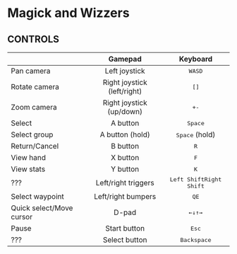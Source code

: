 # Magick and Wizzers

## CONTROLS
|                            | Gamepad                      | Keyboard                                        |
|----------------------------|:---------------------------:|:------------------------------------------------:|
| Pan camera                 | Left joystick               | <kbd>W</kbd><kbd>A</kbd><kbd>S</kbd><kbd>D</kbd> |
| Rotate camera              | Right joystick (left/right) | <kbd>[</kbd><kbd>]</kbd>                         |
| Zoom camera                | Right joystick (up/down)    | <kbd>+</kbd><kbd>-</kbd>                         |
| Select                     | A button                    | <kbd>Space</kbd>                                 |
| Select group               | A button (hold)             | <kbd>Space</kbd> (hold)                          |
| Return/Cancel              | B button                    | <kbd>R</kbd>                                     |
| View hand                  | X button                    | <kbd>F</kbd>                                     |
| View stats                 | Y button                    | <kbd>K</kbd>                                     |
| ???                        | Left/right triggers         | <kbd>Left Shift</kbd><kbd>Right Shift</kbd>      |
| Select waypoint            | Left/right bumpers          | <kbd>Q</kbd><kbd>E</kbd>                         |
| Quick select/Move cursor   | D-pad                       | <kbd>←</kbd><kbd>↓</kbd><kbd>↑</kbd><kbd>→</kbd> |
| Pause                      | Start button                | <kbd>Esc</kbd>                                   |
| ???                        | Select button               | <kbd>Backspace</kbd>                             |
